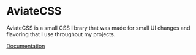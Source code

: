 # AviateCSS
 AviateCSS is a small CSS library that was made for small UI changes and flavoring that I use throughout my projects. 
 
 [Documentation](https://iiAviator.github.io/css/docs)
